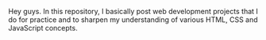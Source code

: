 Hey guys. In this repository, I basically post web development projects that I do for practice and to sharpen my understanding of various HTML, CSS and JavaScript concepts.
